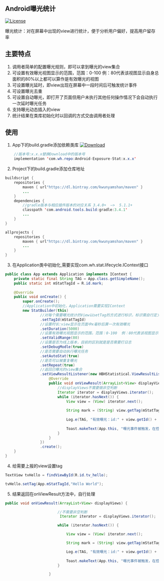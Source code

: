 ## Android曝光统计
[![License](https://img.shields.io/badge/License%20-Apache%202-337ab7.svg)](https://www.apache.org/licenses/LICENSE-2.0)

曝光统计：对在屏幕中出现的view进行统计，便于分析用户偏好，提高用户留存率
  
## 主要特点
1. 调用者简单的配置曝光规则，即可以拿到曝光的view集合
2. 可设置有效曝光视图显示的范围，范围：0-100  例：80代表该视图显示自身总面积的80%以上都可以算作是有效曝光的视图
3. 可设置曝光延时，即view出现在屏幕中一段时间后可触发统计事件
4. 可设置曝光去重
5. 可设置自动曝光，即打开了页面但用户未执行其他任何操作情况下会自动执行一次延时曝光任务
6. 支持曝光动态插入的view
7. 统计结果在类库初始化时以回调的方式交由调用者处理
## 使用
1. App下的build.gradle添加依赖类库  [ ![Download](https://api.bintray.com/packages/kwunyamshan/maven/Android-Exposure-Stat/images/download.svg) ](https://bintray.com/kwunyamshan/maven/Android-Exposure-Stat/_latestVersion)
```Java
    //版本号:x.x.x替换Download中的版本号
    implementation 'com.wh.repo:Android-Exposure-Stat:x.x.x'
```
2. Project下的build.gradle添加仓库地址
```Java
buildscript {
    repositories {
        maven { url"https://dl.bintray.com/kwunyamshan/maven" }    
        ...
    }
    dependencies {
        //gradle版本与相应插件版本的对应关系 3.4.0+  —>  5.1.1+
        classpath 'com.android.tools.build:gradle:3.4.1'
        ...
    }
}

allprojects {
    repositories {
        maven { url"https://dl.bintray.com/kwunyamshan/maven" }
        ...
    }
}
```
3. 在Application类中初始化,需要实现com.wh.stat.lifecycle.IContext接口
```Java
public class App extends Application implements IContext {
    private static final String TAG = App.class.getSimpleName();
    public static int mStatTagId = R.id.mark;
    
    @Override
    public void onCreate() {
        super.onCreate();
        //Application中初始化，Application需要实现IContext
        new StatBuilder(this)
                //对每个需要曝光统计的View以setTag的方式进行标识，标识需自行定义
                .setTagId(mStatTagId)
                //设置时长:view显示在页面中x毫秒后算一次有效曝光
                .setDuration(5000)
                //设置有效曝光视图显示的范围，范围：0-100  例：80代表该视图显示自身总面积的80%以上都可以算作是有效曝光的视图
                .setValidRange(80)
                //设置是否为线上版本，目前的区别就是是否需要打日志
                .setDebugModle(true)
                //是否需要自动执行曝光任务
                .setAutoStat(true)
                //是否可以被重复曝光
                .setRepeat(true)
                //返回已曝光的view集合
                .setViewResultListener(new HBHStatistical.ViewResultListener() {
                    @Override
                    public void onViewResult(ArrayList<View> displayViews) {
                        //displayViews不需要做非空判断
                        Iterator iterator = displayViews.iterator();
                        while (iterator.hasNext()) {
                            View view = (View) iterator.next();
                           
                            String mark = (String) view.getTag(mStatTagId);
                            
                            Log.e(TAG, "有效曝光：id:" + view.getId() + "     , 数据:" + mark);
                           
                            Toast.makeText(App.this, "曝光事件被触发，在控制台搜索“曝光统计”查看log", Toast.LENGTH_SHORT).show();
                        }
                    }
                })
                .create();
    }
}

```
4. 给需要上报的view设置tag
```Java
TextView tvHello = findViewById(R.id.tv_hello);

tvHello.setTag(App.mStatTagId,"Hello World");
```
5. 结果返回在onViewResult方法中，自行处理
```Java
public void onViewResult(ArrayList<View> displayViews) {

                        //不需要非空判断
                         Iterator iterator = displayViews.iterator();

                        while (iterator.hasNext()) {

                            View view = (View) iterator.next();

                            String mark = (String) view.getTag(mStatTagId);

                            Log.e(TAG, "有效曝光：id:" + view.getId() + "     , 数据:" + mark);
                            
                            Toast.makeText(App.this, "曝光事件被触发，在控制台搜索“曝光统计”查看log", Toast.LENGTH_SHORT).show();
                        }

                    }
```
